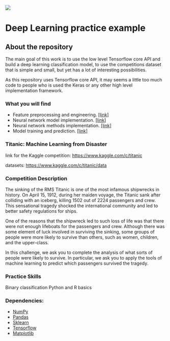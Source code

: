 ![](https://blog.dataiku.com/hubfs/Dataiku%20Dec%202016/Image/titanic.jpg?t=1520888020133)

# Deep Learning practice example

## About the repository
The main goal of this work is to use the low level Tensorflow core API and build a deep learning classification model, to use the competitions dataset that is simple and small, but yet has a lot of interesting possibilities.

As this repository uses Tensorflow core API, it may seems a little too much code to people who is used the Keras or any other high level implementation framework.

### What you will find
* Feature preprocessing and engineering. [[link]](https://github.com/dimitreOliveira/titanicDeepLearning/blob/master/dataset.py)
* Neural network model implementation. [[link]](https://github.com/dimitreOliveira/titanicDeepLearning/blob/master/methods.py)
* Neural network methods implementation. [[link]](https://github.com/dimitreOliveira/titanicDeepLearning/blob/master/model.py)
* Model training and prediction. [[link]](https://github.com/dimitreOliveira/titanicDeepLearning/blob/master/main.py)

### Titanic: Machine Learning from Disaster

link for the Kaggle competition: https://www.kaggle.com/c/titanic

datasets: https://www.kaggle.com/c/titanic/data


### Competition Description
The sinking of the RMS Titanic is one of the most infamous shipwrecks in history.  On April 15, 1912, during her maiden voyage, the Titanic sank after colliding with an iceberg, killing 1502 out of 2224 passengers and crew. This sensational tragedy shocked the international community and led to better safety regulations for ships.

One of the reasons that the shipwreck led to such loss of life was that there were not enough lifeboats for the passengers and crew. Although there was some element of luck involved in surviving the sinking, some groups of people were more likely to survive than others, such as women, children, and the upper-class.

In this challenge, we ask you to complete the analysis of what sorts of people were likely to survive. In particular, we ask you to apply the tools of machine learning to predict which passengers survived the tragedy.

### Practice Skills
Binary classification
Python and R basics

### Dependencies:
* [NumPy](http://www.numpy.org/)
* [Pandas](http://pandas.pydata.org/)
* [Sklearn](https://scikit-learn.org/stable/)
* [Tensorflow](https://www.tensorflow.org/)
* [Matplotlib](http://matplotlib.org/)

